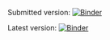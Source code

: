 Submitted version: [![Binder](https://mybinder.org/badge.svg)](https://mybinder.org/v2/gh/soli/trap-spaces-as-siphons/submitted)

Latest version: [![Binder](https://mybinder.org/badge.svg)](https://mybinder.org/v2/gh/soli/trap-spaces-as-siphons/main)
